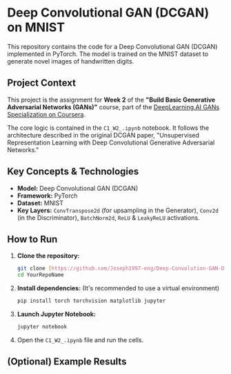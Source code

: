 # Deep Convolutional GAN (DCGAN) on MNIST

This repository contains the code for a Deep Convolutional GAN (DCGAN) implemented in PyTorch. The model is trained on the MNIST dataset to generate novel images of handwritten digits.



## Project Context

This project is the assignment for **Week 2** of the **"Build Basic Generative Adversarial Networks (GANs)"** course, part of the [DeepLearning.AI GANs Specialization on Coursera](https://www.coursera.org/specializations/generative-adversarial-networks-gans).

The core logic is contained in the `C1_W2_.ipynb` notebook. It follows the architecture described in the original DCGAN paper, "Unsupervised Representation Learning with Deep Convolutional Generative Adversarial Networks."

## Key Concepts & Technologies

* **Model:** Deep Convolutional GAN (DCGAN)
* **Framework:** PyTorch
* **Dataset:** MNIST
* **Key Layers:** `ConvTranspose2d` (for upsampling in the Generator), `Conv2d` (in the Discriminator), `BatchNorm2d`, `ReLU` & `LeakyReLU` activations.

## How to Run

1.  **Clone the repository:**
    ```bash
    git clone [https://github.com/Joseph1997-eng/Deep-Convolution-GAN-DCGAN-.git](https://github.com/Joseph1997-eng/Deep-Convolution-GAN-DCGAN-.git)
    cd YourRepoName
    ```

2.  **Install dependencies:**
    (It's recommended to use a virtual environment)
    ```bash
    pip install torch torchvision matplotlib jupyter
    ```

3.  **Launch Jupyter Notebook:**
    ```bash
    jupyter notebook
    ```

4.  Open the `C1_W2_.ipynb` file and run the cells.

## (Optional) Example Results

